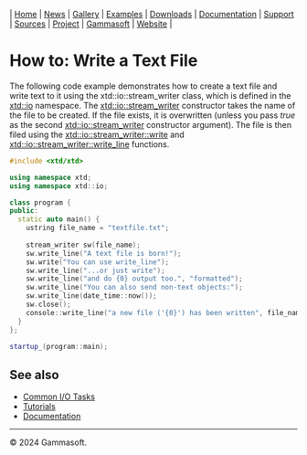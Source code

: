 | [Home](home.md) | [News](news.md) | [Gallery](gallery.md) | [Examples](examples.md) | [Downloads](downloads.md) | [Documentation](documentation.md) | [Support](support.md) | [Sources](https://github.com/gammasoft71/xtd) | [Project](https://sourceforge.net/projects/xtdpro/) | [Gammasoft](gammasoft.md) | [Website](https://gammasoft71.github.io/xtd) |

# How to: Write a Text File

The following code example demonstrates how to create a text file and write text to it using the xtd::io::stream_writer class, which is defined in the [xtd::io](https://gammasoft71.github.io/xtd/reference_guides/latest/namespacextd_1_1io.html) namespace. The [xtd::io::stream_writer](https://gammasoft71.github.io/xtd/reference_guides/latest/classxtd_1_1io_1_1stream__writer.html) constructor takes the name of the file to be created. If the file exists, it is overwritten (unless you pass *true* as the second [xtd::io::stream_writer](https://gammasoft71.github.io/xtd/reference_guides/latest/classxtd_1_1io_1_1stream__writer.html) constructor argument).
The file is then filed using the [xtd::io::stream_writer::write](https://gammasoft71.github.io/xtd/reference_guides/latest/classxtd_1_1io_1_1text__writer.html#a8d13fc012efd84779130b80a0d6ddb1c) and [xtd::io::stream_writer::write_line](https://gammasoft71.github.io/xtd/reference_guides/latest/classxtd_1_1io_1_1text__writer.html#a4c3a56d538a98adb83dc4b9f32aeacd8) functions.
 
```cpp
#include <xtd/xtd>

using namespace xtd;
using namespace xtd::io;

class program {
public:
  static auto main() {
    ustring file_name = "textfile.txt";
    
    stream_writer sw(file_name);
    sw.write_line("A text file is born!");
    sw.write("You can use write_line");
    sw.write_line("...or just write");
    sw.write_line("and do {0} output too.", "formatted");
    sw.write_line("You can also send non-text objects:");
    sw.write_line(date_time::now());
    sw.close();
    console::write_line("a new file ('{0}') has been written", file_name);
  }
};

startup_(program::main);
```
 
## See also

* [Common I/O Tasks](common_io_tasks.md)
* [Tutorials](tutorials.md)
* [Documentation](documentation.md)

______________________________________________________________________________________________

© 2024 Gammasoft.

